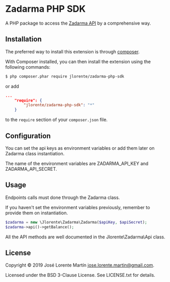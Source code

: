 Zadarma PHP SDK
===============
A PHP package to access the [Zadarma API](https://zadarma.com/en/support/api/) by a comprehensive way.

## Installation

The preferred way to install this extension is through [composer](http://getcomposer.org/download/).

With Composer installed, you can then install the extension using the following commands:

```bash
$ php composer.phar require jlorente/zadarma-php-sdk
```

or add 

```json
...
    "require": {
        "jlorente/zadarma-php-sdk": "*"
    }
```

to the ```require``` section of your `composer.json` file.

## Configuration

You can set the api keys as environment variables or add them later on Zadarma 
class instantiation.

The name of the environment variables are ZADARMA_API_KEY and ZADARMA_API_SECRET.

## Usage

Endpoints calls must done through the Zadarma class.

If you haven't set the environment variables previously, remember to provide 
them on instantiation.

```php
$zadarma = new \Jlorente\Zadarma\Zadarma($apiKey, $apiSecret);
$zadarma->api()->getBalance();
```

All the API methods are well documented in the Jlorente\Zadarma\Api class.

## License 
Copyright &copy; 2019 José Lorente Martín <jose.lorente.martin@gmail.com>.

Licensed under the BSD 3-Clause License. See LICENSE.txt for details.
